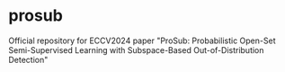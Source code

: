 # prosub
Official repository for ECCV2024 paper "ProSub: Probabilistic Open-Set Semi-Supervised Learning with Subspace-Based Out-of-Distribution Detection"
